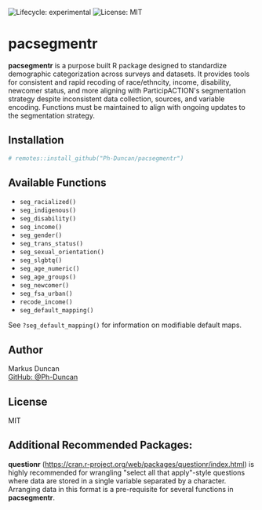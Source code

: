 <!-- Badges -->
![Lifecycle: experimental](https://img.shields.io/badge/lifecycle-experimental-orange.svg)
![License: MIT](https://img.shields.io/badge/license-MIT-blue.svg)
<!-- Uncomment and update these once GitHub is set up -->
<!-- ![Build Status](https://github.com/Ph-Duncan/pacsegmentr/actions/workflows/R-CMD-check/badge.svg) -->
<!-- ![Coverage](https://codecov.io/gh/Ph-Duncan/pacsegmentr/branch/main/graph/badge.svg) -->

# pacsegmentr

**pacsegmentr** is a purpose built R package designed to standardize demographic categorization across surveys and datasets. It provides tools for consistent and rapid recoding of race/ethncity, income, disability, newcomer status, and more aligning with ParticipACTION's segmentation strategy despite inconsistent data collection, sources, and variable encoding. Functions must be maintained to align with ongoing updates to the segmentation strategy.


## Installation

```r
# remotes::install_github("Ph-Duncan/pacsegmentr")
```

## Available Functions

- `seg_racialized()`
- `seg_indigenous()`
- `seg_disability()`
- `seg_income()`
- `seg_gender()`
- `seg_trans_status()`
- `seg_sexual_orientation()`
- `seg_slgbtq()`
- `seg_age_numeric()`
- `seg_age_groups()`
- `seg_newcomer()`
- `seg_fsa_urban()`
- `recode_income()`
- `seg_default_mapping()`

See `?seg_default_mapping()` for information on modifiable default maps.

## Author

Markus Duncan  
[GitHub: @Ph-Duncan](https://github.com/Ph-Duncan)

## License

MIT

## Additional Recommended Packages:
**questionr** (https://cran.r-project.org/web/packages/questionr/index.html) is highly recommended for wrangling "select all that apply"-style questions where data are stored in a single variable separated by a character. Arranging data in this format is a pre-requisite for several functions in **pacsegmentr**.